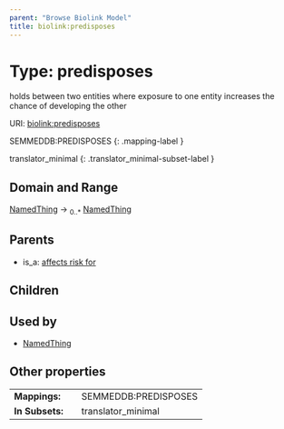 ```yaml
---
parent: "Browse Biolink Model"
title: biolink:predisposes
---
```


# Type: predisposes


holds between two entities where exposure to one entity increases the chance of developing the other

URI: [biolink:predisposes](https://w3id.org/biolink/vocab/predisposes)

SEMMEDDB:PREDISPOSES
{: .mapping-label }


translator_minimal
{: .translator_minimal-subset-label }


## Domain and Range

[NamedThing](NamedThing.md) ->  <sub>0..*</sub> [NamedThing](NamedThing.md)

## Parents

 *  is_a: [affects risk for](affects_risk_for.md)

## Children


## Used by

 * [NamedThing](NamedThing.md)

## Other properties

|  |  |  |
| --- | --- | --- |
| **Mappings:** | | SEMMEDDB:PREDISPOSES |
| **In Subsets:** | | translator_minimal |

